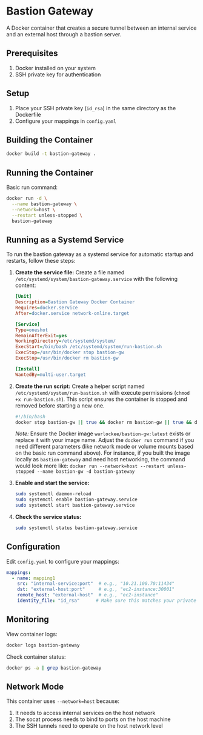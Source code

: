 # Bastion Gateway

A Docker container that creates a secure tunnel between an internal service and an external host through a bastion server.

## Prerequisites

1. Docker installed on your system
2. SSH private key for authentication

## Setup

1. Place your SSH private key (`id_rsa`) in the same directory as the Dockerfile
2. Configure your mappings in `config.yaml`

## Building the Container

```bash
docker build -t bastion-gateway .
```

## Running the Container

Basic run command:
```bash
docker run -d \
  --name bastion-gateway \
  --network=host \
  --restart unless-stopped \
  bastion-gateway
```

## Running as a Systemd Service

To run the bastion gateway as a systemd service for automatic startup and restarts, follow these steps:

1.  **Create the service file:**
    Create a file named `/etc/systemd/system/bastion-gateway.service` with the following content:

    ```ini
    [Unit]
    Description=Bastion Gateway Docker Container
    Requires=docker.service
    After=docker.service network-online.target

    [Service]
    Type=oneshot
    RemainAfterExit=yes
    WorkingDirectory=/etc/systemd/system/
    ExecStart=/bin/bash /etc/systemd/system/run-bastion.sh
    ExecStop=/usr/bin/docker stop bastion-gw
    ExecStop=/usr/bin/docker rm bastion-gw

    [Install]
    WantedBy=multi-user.target
    ```

2.  **Create the run script:**
    Create a helper script named `/etc/systemd/system/run-bastion.sh` with execute permissions (`chmod +x run-bastion.sh`). This script ensures the container is stopped and removed before starting a new one.

    ```bash
    #!/bin/bash
    docker stop bastion-gw || true && docker rm bastion-gw || true && docker run --pull always --name bastion-gw -d warlockee/bastion-gw:latest
    ```
    *Note:* Ensure the Docker image `warlockee/bastion-gw:latest` exists or replace it with your image name. Adjust the `docker run` command if you need different parameters (like network mode or volume mounts based on the basic run command above). For instance, if you built the image locally as `bastion-gateway` and need host networking, the command would look more like:
    `docker run --network=host --restart unless-stopped --name bastion-gw -d bastion-gateway`

3.  **Enable and start the service:**

    ```bash
    sudo systemctl daemon-reload
    sudo systemctl enable bastion-gateway.service
    sudo systemctl start bastion-gateway.service
    ```

4.  **Check the service status:**

    ```bash
    sudo systemctl status bastion-gateway.service
    ```

## Configuration

Edit `config.yaml` to configure your mappings:

```yaml
mappings:
  - name: mapping1
    src: "internal-service:port"  # e.g., "10.21.100.70:11434"
    dst: "external-host:port"     # e.g., "ec2-instance:30001"
    remote_host: "external-host"  # e.g., "ec2-instance"
    identity_file: "id_rsa"      # Make sure this matches your private key filename
```

## Monitoring

View container logs:
```bash
docker logs bastion-gateway
```

Check container status:
```bash
docker ps -a | grep bastion-gateway
```

## Network Mode

This container uses `--network=host` because:
1. It needs to access internal services on the host network
2. The socat process needs to bind to ports on the host machine
3. The SSH tunnels need to operate on the host network level 